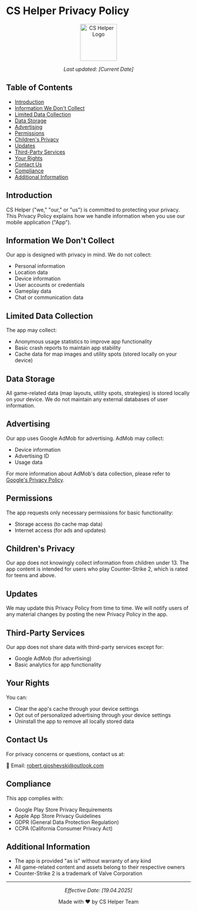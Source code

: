 # CS Helper Privacy Policy

<p align="center">
  <img src="assets/images/app_icon.png" width="100" alt="CS Helper Logo"/>
</p>

<p align="center">
  <em>Last updated: [Current Date]</em>
</p>

## Table of Contents
- [Introduction](#introduction)
- [Information We Don't Collect](#information-we-dont-collect)
- [Limited Data Collection](#limited-data-collection)
- [Data Storage](#data-storage)
- [Advertising](#advertising)
- [Permissions](#permissions)
- [Children's Privacy](#childrens-privacy)
- [Updates](#updates)
- [Third-Party Services](#third-party-services)
- [Your Rights](#your-rights)
- [Contact Us](#contact-us)
- [Compliance](#compliance)
- [Additional Information](#additional-information)

## Introduction

CS Helper ("we," "our," or "us") is committed to protecting your privacy. This Privacy Policy explains how we handle information when you use our mobile application ("App").

## Information We Don't Collect

Our app is designed with privacy in mind. We do not collect:

- Personal information
- Location data
- Device information
- User accounts or credentials
- Gameplay data
- Chat or communication data

## Limited Data Collection

The app may collect:

- Anonymous usage statistics to improve app functionality
- Basic crash reports to maintain app stability
- Cache data for map images and utility spots (stored locally on your device)

## Data Storage

All game-related data (map layouts, utility spots, strategies) is stored locally on your device. We do not maintain any external databases of user information.

## Advertising

Our app uses Google AdMob for advertising. AdMob may collect:

- Device information
- Advertising ID
- Usage data

For more information about AdMob's data collection, please refer to [Google's Privacy Policy](https://policies.google.com/privacy).

## Permissions

The app requests only necessary permissions for basic functionality:

- Storage access (to cache map data)
- Internet access (for ads and updates)

## Children's Privacy

Our app does not knowingly collect information from children under 13. The app content is intended for users who play Counter-Strike 2, which is rated for teens and above.

## Updates

We may update this Privacy Policy from time to time. We will notify users of any material changes by posting the new Privacy Policy in the app.

## Third-Party Services

Our app does not share data with third-party services except for:

- Google AdMob (for advertising)
- Basic analytics for app functionality

## Your Rights

You can:

- Clear the app's cache through your device settings
- Opt out of personalized advertising through your device settings
- Uninstall the app to remove all locally stored data

## Contact Us

For privacy concerns or questions, contact us at:

📧 Email: robert.gjoshevski@outlook.com

## Compliance

This app complies with:

- Google Play Store Privacy Requirements
- Apple App Store Privacy Guidelines
- GDPR (General Data Protection Regulation)
- CCPA (California Consumer Privacy Act)

## Additional Information

- The app is provided "as is" without warranty of any kind
- All game-related content and assets belong to their respective owners
- Counter-Strike 2 is a trademark of Valve Corporation

---

<p align="center">
  <em>Effective Date: [19.04.2025]</em>
</p>

<p align="center">
  Made with ❤️ by CS Helper Team
</p>
